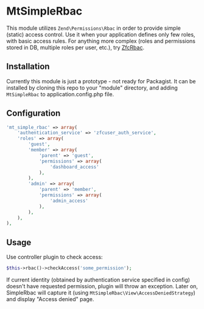 MtSimpleRbac
============

This module utilizes `Zend\Permissions\Rbac` in order to provide simple (static) access control.
Use it when your application defines only few roles, with basic access rules.
For anything more complex (roles and permissions stored in DB, multiple roles per user, etc.),
 try [ZfcRbac](https://github.com/ZF-Commons/ZfcRbac).

Installation
------------

Currently this module is just a prototype - not ready for Packagist. It can be installed by cloning this
repo to your "module" directory, and adding `MtSimpleRbac` to application.config.php file.

Configuration
-------------

```php
'mt_simple_rbac' => array(
    'authentication_service' => 'zfcuser_auth_service',
    'roles' => array(
        'guest',
        'member' => array(
            'parent' => 'guest',
            'permissions' => array(
                'dashboard_access'
            ),
        ),
        'admin' => array(
            'parent' => 'member',
            'permissions' => array(
                'admin_access'
            ),
        ),
    ),
),
```

Usage
-----

Use controller plugin to check access:

```php
$this->rbac()->checkAccess('some_permission');
```

If current identity (obtained by authentication service specified in config) doesn't have requested permission,
plugin will throw an exception. Later on, SimpleRbac will capture it (using `MtSimpleRbac\View\AccessDeniedStrategy`)
and display "Access denied" page.